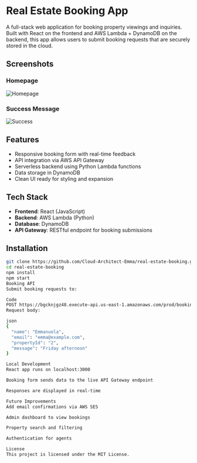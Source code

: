 # Real Estate Booking App

A full-stack web application for booking property viewings and inquiries. Built with React on the frontend and AWS Lambda + DynamoDB on the backend, this app allows users to submit booking requests that are securely stored in the cloud.

## Screenshots

### Homepage

![Homepage](.real-estate-booking/homepage.PNG) 

### Success Message

![Success](.real-estate-booking/success.png)

## Features

- Responsive booking form with real-time feedback
- API integration via AWS API Gateway
- Serverless backend using Python Lambda functions
- Data storage in DynamoDB
- Clean UI ready for styling and expansion

## Tech Stack

- **Frontend**: React (JavaScript)
- **Backend**: AWS Lambda (Python)
- **Database**: DynamoDB
- **API Gateway**: RESTful endpoint for booking submissions

## Installation

```bash
git clone https://github.com/Cloud-Architect-Emma/real-estate-booking.git
cd real-estate-booking
npm install
npm start
Booking API
Submit booking requests to:

Code
POST https://bgcknjgz48.execute-api.us-east-1.amazonaws.com/prod/bookings
Request body:

json
{
  "name": "Emmanuela",
  "email": "emma@example.com",
  "propertyId": "2",
  "message": "Friday afternoon"
}

Local Development
React app runs on localhost:3000

Booking form sends data to the live API Gateway endpoint

Responses are displayed in real-time

Future Improvements
Add email confirmations via AWS SES

Admin dashboard to view bookings

Property search and filtering

Authentication for agents

License
This project is licensed under the MIT License.
```
